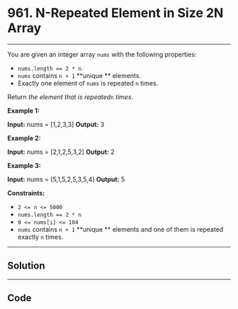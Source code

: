 # 961. N-Repeated Element in Size 2N Array

---

You are given an integer array `nums` with the following properties:

  * `nums.length == 2 * n`.
  * `nums` contains `n + 1` **unique ** elements.
  * Exactly one element of `nums` is repeated `n` times.



Return _the element that is repeated_`n` _times_.

 

**Example 1:**


**Input:** nums = [1,2,3,3]
**Output:** 3


**Example 2:**


**Input:** nums = [2,1,2,5,3,2]
**Output:** 2


**Example 3:**


**Input:** nums = [5,1,5,2,5,3,5,4]
**Output:** 5


 

**Constraints:**

  * `2 <= n <= 5000`
  * `nums.length == 2 * n`
  * `0 <= nums[i] <= 104`
  * `nums` contains `n + 1` **unique ** elements and one of them is repeated exactly `n` times.

---

## Solution



---

## Code
```python


```